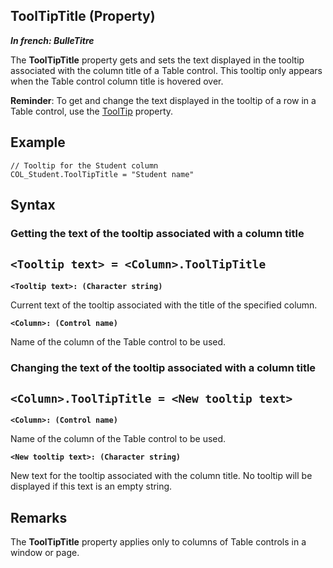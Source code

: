 


## ToolTipTitle (Property)

***In french: BulleTitre***
	



<a name="XUse"></a>
<a name="Use"></a>
<a name="description"></a>
The **ToolTipTitle** property gets and sets the text displayed in the tooltip associated with the column title of a Table control. This tooltip only appears when the Table control column title is hovered over.

**Reminder**: To get and change the text displayed in the tooltip of a row in a Table control, use the [ToolTip](../Proprietes/2510005.md) property.


<a name="Example1"></a>
<a name="sample_code"></a>

## Example


```wl
// Tooltip for the Student column
COL_Student.ToolTipTitle = "Student name"
```

<a name="XSYNTAX"></a>
<a name="SYNTAX1"></a>

## Syntax

### Getting the text of the tooltip associated with a column title

`<Tooltip text> = <Column>.ToolTipTitle`
---

**`<Tooltip text>: (Character string)`**

Current text of the tooltip associated with the title of the specified column.

**`<Column>: (Control name)`**

Name of the column of the Table control to be used.  


<a name="SYNTAX2"></a>

### Changing the text of the tooltip associated with a column title

`<Column>.ToolTipTitle = <New tooltip text>`
---

**`<Column>: (Control name)`**

Name of the column of the Table control to be used. 

**`<New tooltip text>: (Character string)`**

New text for the tooltip associated with the column title. No tooltip will be displayed if this text is an empty string.  



<a name="NOTE0"></a>
<a name="NOTE0_1"></a>

## Remarks
The **ToolTipTitle** property applies only to columns of Table controls in a window or page.


